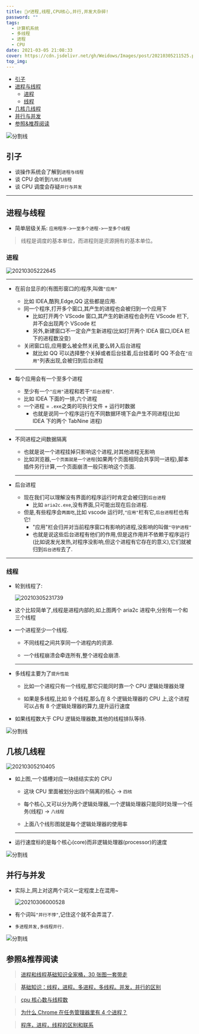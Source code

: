 ```yaml
---
title: 🤷‍♂️进程,线程,CPU核心,并行,并发大杂碎!
password: ""
tags:
  - 计算机系统
  - 多线程
  - 进程
  - CPU
date: 2021-03-05 21:08:33
cover: https://cdn.jsdelivr.net/gh/Weidows/Images/post/20210305211525.png
top_img:
---
```


<!--
 * @?: *********************************************************************
 * @Author: Weidows
 * @LastEditors: Weidows
 * @LastEditTime: 2021-03-06 00:30:57
 * @FilePath: \Weidowsd:\Game\Github\Blog-private\source\_posts\system\process-thread.md
 * @Description:
 * @!: *********************************************************************
-->

- [引子](#引子)
- [进程与线程](#进程与线程)
  - [进程](#进程)
  - [线程](#线程)
- [几核几线程](#几核几线程)
- [并行与并发](#并行与并发)
- [参照&推荐阅读](#参照推荐阅读)

<a>![分割线](https://cdn.jsdelivr.net/gh/Weidows/Images/img/divider.png)</a>

## 引子

- 谈操作系统会了解到`进程与线程`
- 谈 CPU 会听到`几核几线程`
- 谈 CPU 调度会存疑`并行与并发`

---

## 进程与线程

- 简单层级关系: `应用程序->一至多个进程->一至多个线程`

> 线程是调度的基本单位，而进程则是资源拥有的基本单位。

### 进程

<img src="https://cdn.jsdelivr.net/gh/Weidows/Images/post/20210305222645.png" alt="20210305222645" />

---

- 在前台显示的(有图形窗口的)程序,叫做`"应用"`

  - 比如 IDEA,酷狗,Edge,QQ 这些都是应用.
  - 同一个程序,打开多个窗口,其产生的进程也会被归到一个应用下
    - 比如打开两个 VScode 窗口,其产生的新进程也会列在 VScode 栏下,并不会出现两个 VScode 栏
    - 另外,新建窗口不一定会产生新进程(比如打开两个 IDEA 窗口,IDEA 栏下的进程数没变)
  - 关闭窗口后,应用要么被全然关闭,要么转入后台进程
    - 就比如 QQ 可以选择整个关掉或者后台挂着,后台挂着时 QQ 不会在`"应用"`列表出现,会被归到后台进程

  ***

- 每个应用会有一个至多个进程

  - 至少有一个`"应用"`进程和若干`"后台进程"`.
  - 比如 IDEA 下面的一排,六个进程
  - 一个进程 = `.exe`之类的可执行文件 + 运行时数据
    - 也就是说同一个程序运行在不同数据环境下会产生不同进程(比如 IDEA 下的两个 TabNine 进程)

  ***

- 不同进程之间数据隔离

  - 也就是说一个进程挂掉只影响这个进程,对其他进程无影响
  - 比如浏览器,`一个页面就是一个进程`(如果两个页面相同会共享同一进程),脚本插件另行计算,一个页面崩溃一般只影响这个页面.

  ***

- 后台进程

  - 现在我们可以理解没有界面的程序运行时肯定会被归到`后台进程`
    - 比如 `aria2c.exe`,没有界面,只可能出现在后台进程.
  - 但是,有些程序会`两面吃`,比如 vscode 运行时,`"应用"`栏有它,`后台进程`栏也有它!
    - "应用"栏会归并对当前程序窗口有影响的进程,没影响的叫做`"守护进程"`
    - 也就是说这些后台进程有他们的作用,但是这作用并不依赖于程序运行(比如说发光发热,对程序没影响,但这个进程有它存在的意义),它们就被归到`后台进程`去了.

---

### 线程

- 轮到线程了:

  <img src="https://cdn.jsdelivr.net/gh/Weidows/Images/post/20210305231739.png" alt="20210305231739" />

- 这个比较简单了,线程是进程内部的,如上图两个 aria2c 进程中,分别有一个和三个线程

- 一个进程至少一个线程.

  - 不同线程之间共享同一个进程内的资源.

  - 一个线程崩溃会牵连所有,整个进程会崩溃.

  ***

- 多线程主要为了`提升性能`

  - 比如一个进程只有一个线程,那它只能同时靠一个 CPU 逻辑处理器处理

  - 如果是多线程,比如 9 个线程,那么在 8 个逻辑处理器的 CPU 上,这个进程可以占有 8 个逻辑处理器的算力,提升运行速度

- 如果线程数大于 CPU 逻辑处理器数,其他的线程排队等待.

<a>![分割线](https://cdn.jsdelivr.net/gh/Weidows/Images/img/divider.png)</a>

## 几核几线程

<img src="https://cdn.jsdelivr.net/gh/Weidows/Images/post/20210305210405.png" alt="20210305210405" />

- 如上图,一个插槽对应一块结结实实的 CPU

  - 这块 CPU 里面被划分出四个隔离的核心 -> `四核`

  - 每个核心,又可以分为两个逻辑处理器,一个逻辑处理器只能同时处理一个任务(线程) -> `八线程`

  - 上面八个线形图就是每个逻辑处理器的使用率

  ***

- 运行速度标的是每个核心(core)而非逻辑处理器(processor)的速度

<a>![分割线](https://cdn.jsdelivr.net/gh/Weidows/Images/img/divider.png)</a>

## 并行与并发

- 实际上,网上对这两个词义一定程度上在混用~

  <img src="https://cdn.jsdelivr.net/gh/Weidows/Images/post/20210306000528.png" alt="20210306000528" />

- 有个词叫`"并行不悖"`,记住这个就不会弄混了.

- `多进程并发,多线程并行.`

<a>![分割线](https://cdn.jsdelivr.net/gh/Weidows/Images/img/divider.png)</a>

## 参照&推荐阅读

> [进程和线程基础知识全家桶，30 张图一套带走](https://mp.weixin.qq.com/s?__biz=Mzk0NzE4NTk4Ng==&mid=2247486625&idx=1&sn=f35d340727b0e8e23f82ff7c5182c893&chksm=c37bfc8cf40c759a084effb4c5b253ad50ad0be02b8b8dea073fa333ca6adefce6ef8cb6db9f&mpshare=1&scene=23&srcid=0305mrfN5sGJ1jI9aPxUFqjU&sharer_sharetime=1614936389002&sharer_shareid=ff6bb8cfd138294e80df076b8b76232d#rd)

> [基础知识：线程，进程。多进程，多线程。并发，并行的区别](https://blog.csdn.net/cherrycheng_/article/details/51384657)

> [cpu 核心数与线程数](https://zhuanlan.zhihu.com/p/86855590)

> [为什么 Chrome 在任务管理器里有 4 个进程？](https://blog.51cto.com/14462329/2427415)

> [程序，进程，线程的区别和联系](https://blog.csdn.net/a3192048/article/details/82085422?utm_medium=distribute.pc_relevant.none-task-blog-baidujs_baidulandingword-1&spm=1001.2101.3001.4242)
